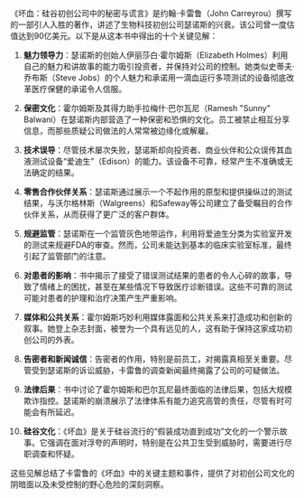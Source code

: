 《坏血：硅谷初创公司中的秘密与谎言》是约翰·卡雷鲁（John Carreyrou）撰写的一部引人入胜的著作，讲述了生物科技初创公司瑟诺斯的兴衰。该公司曾一度估值达到90亿美元。以下是从这本书中得出的十个关键见解：

1. **魅力领导力**：瑟诺斯的创始人伊丽莎白·霍尔姆斯（Elizabeth Holmes）利用自己的魅力和讲故事的能力吸引投资者，并保持对公司的控制。她类似史蒂夫·乔布斯（Steve Jobs）的个人魅力和承诺用一滴血运行多项测试的设备彻底改革医疗保健的承诺令人信服。

2. **保密文化**：霍尔姆斯及其得力助手拉梅什·巴尔瓦尼（Ramesh "Sunny" Balwani）在瑟诺斯内部营造了一种保密和恐惧的文化。员工被禁止相互分享信息，而那些质疑公司做法的人常常被边缘化或解雇。

3. **技术误导**：尽管技术屡次失败，瑟诺斯却向投资者、商业伙伴和公众误传其血液测试设备“爱迪生”（Edison）的能力。该设备不可靠，经常产生不准确或无法确定的结果。

4. **零售合作伙伴关系**：瑟诺斯通过展示一个不起作用的原型和提供操纵过的测试结果，与沃尔格林斯（Walgreens）和Safeway等公司建立了备受瞩目的合作伙伴关系，从而获得了更广泛的客户群体。

5. **规避监管**：瑟诺斯在一个监管灰色地带运作，利用将爱迪生分类为实验室开发的测试来规避FDA的审查。然而，公司未能达到基本的临床实验室标准，最终引起了监管部门的注意。

6. **对患者的影响**：书中揭示了接受了错误测试结果的患者的令人心碎的故事，导致了情绪上的困扰，甚至在某些情况下导致医疗诊断错误。这些不可靠的测试可能对患者的护理和治疗决策产生严重影响。

7. **媒体和公共关系**：霍尔姆斯巧妙利用媒体露面和公共关系来打造成功和创新的叙事。她登上杂志封面，被誉为一个具有远见的人，这有助于保持这家成功初创公司的外表。

8. **告密者和新闻诚信**：告密者的作用，特别是前员工，对揭露真相至关重要。尽管受到瑟诺斯的诉讼威胁，卡雷鲁的调查新闻最终揭露了公司的可疑做法。

9. **法律后果**：书中讨论了霍尔姆斯和巴尔瓦尼最终面临的法律后果，包括大规模欺诈指控。瑟诺斯的崩溃展示了法律体系有能力追究高管的责任，尽管有时可能会有所延迟。

10. **硅谷文化**：《坏血》是关于硅谷流行的“假装成功直到成功”文化的一个警示故事。它强调在面对浮夸的声明时，特别是在公共卫生受到威胁时，需要进行尽职调查和怀疑。

这些见解总结了卡雷鲁的《坏血》中的关键主题和事件，提供了对初创公司文化的阴暗面以及未受控制的野心危险的深刻洞察。